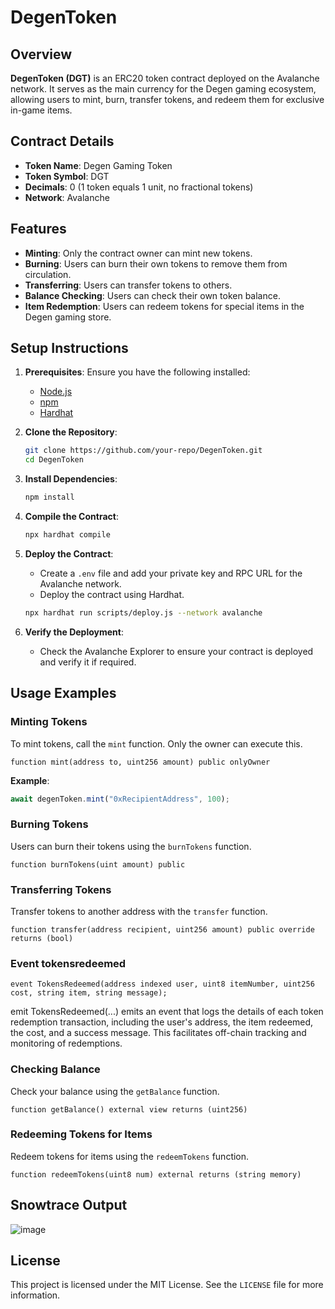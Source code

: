 
# DegenToken 

## Overview

**DegenToken (DGT)** is an ERC20 token contract deployed on the Avalanche network. It serves as the main currency for the Degen gaming ecosystem, allowing users to mint, burn, transfer tokens, and redeem them for exclusive in-game items.

## Contract Details

- **Token Name**: Degen Gaming Token
- **Token Symbol**: DGT
- **Decimals**: 0 (1 token equals 1 unit, no fractional tokens)
- **Network**: Avalanche

## Features

- **Minting**: Only the contract owner can mint new tokens.
- **Burning**: Users can burn their own tokens to remove them from circulation.
- **Transferring**: Users can transfer tokens to others.
- **Balance Checking**: Users can check their own token balance.
- **Item Redemption**: Users can redeem tokens for special items in the Degen gaming store.



## Setup Instructions

1. **Prerequisites**: Ensure you have the following installed:
   - [Node.js](https://nodejs.org/)
   - [npm](https://www.npmjs.com/)
   - [Hardhat](https://hardhat.org/)

2. **Clone the Repository**:
   ```bash
   git clone https://github.com/your-repo/DegenToken.git
   cd DegenToken
   ```

3. **Install Dependencies**:
   ```bash
   npm install
   ```

4. **Compile the Contract**:
   ```bash
   npx hardhat compile
   ```

5. **Deploy the Contract**:
   - Create a `.env` file and add your private key and RPC URL for the Avalanche network.
   - Deploy the contract using Hardhat.
   ```bash
   npx hardhat run scripts/deploy.js --network avalanche
   ```

6. **Verify the Deployment**:
   - Check the Avalanche Explorer to ensure your contract is deployed and verify it if required.

## Usage Examples

### Minting Tokens

To mint tokens, call the `mint` function. Only the owner can execute this.

```solidity
function mint(address to, uint256 amount) public onlyOwner
```

**Example**:

```js
await degenToken.mint("0xRecipientAddress", 100);
```

### Burning Tokens

Users can burn their tokens using the `burnTokens` function.

```solidity
function burnTokens(uint amount) public
```



### Transferring Tokens

Transfer tokens to another address with the `transfer` function.

```solidity
function transfer(address recipient, uint256 amount) public override returns (bool)
```

### Event tokensredeemed
`event TokensRedeemed(address indexed user, uint8 itemNumber, uint256 cost, string item, string message);`


emit TokensRedeemed(...) emits an event that logs the details of each token redemption transaction, including the user's address, the item redeemed, the cost, and a success message. This facilitates off-chain tracking and monitoring of redemptions.

### Checking Balance

Check your balance using the `getBalance` function.

```solidity
function getBalance() external view returns (uint256)
```



### Redeeming Tokens for Items

Redeem tokens for items using the `redeemTokens` function.

```solidity
function redeemTokens(uint8 num) external returns (string memory)
```



## Snowtrace Output
![image](https://github.com/user-attachments/assets/91f66802-fa36-4162-b9d6-b948ed6060cf)




## License

This project is licensed under the MIT License. See the `LICENSE` file for more information.

